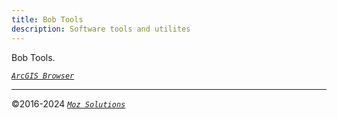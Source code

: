 ```yaml
---
title: Bob Tools
description: Software tools and utilites
---
```

Bob Tools.

[*`ArcGIS Browser`*](/bob/arcgis-browser)

---
©2016-2024 [*`Moz Solutions`*](/)
